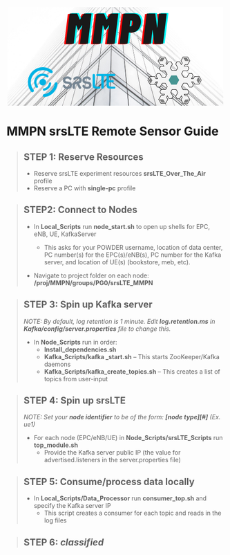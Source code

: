<div style="text-align:center"><img src="logo.png" /></div>

# MMPN srsLTE Remote Sensor Guide
> ## STEP 1: Reserve Resources
>
> * Reserve srsLTE experiment resources  **srsLTE_Over_The_Air** profile
> * Reserve a PC with **single-pc** profile
>

> ## STEP2: Connect to Nodes
>
> * In **Local_Scripts** run **node_start.sh** to open up shells for EPC, eNB, UE, KafkaServer
>    * This asks for your POWDER username, location of data center, PC number(s) for the EPC(s)/eNB(s), PC number for the Kafka server, and location of UE(s) (bookstore, meb, etc).
>
>
> * Navigate to project folder on each node: **/proj/MMPN/groups/PG0/srsLTE_MMPN**
>
>

> ## STEP 3: Spin up Kafka server
> _NOTE: By default, log retention is 1 minute. Edit **log.retention.ms** in **Kafka/config/server.properties** file to change this._
> * In **Node_Scripts** run in order:
>     * **Install_dependencies.sh**
>     * **Kafka_Scripts/kafka _start.sh** – This starts ZooKeeper/Kafka daemons
>     * **Kafka_Scripts/kafka_create_topics.sh** – This creates a list of topics from user-input

> ## STEP 4: Spin up srsLTE
> _NOTE: Set your **node identifier** to be of the form: **[node type][#]** (Ex. ue1)_
> * For each node (EPC/eNB/UE) in **Node_Scripts/srsLTE_Scripts** run **top_module.sh**
>    * Provide the Kafka server public IP (the value for advertised.listeners in the server.properties file)

> ## STEP 5: Consume/process data locally
> * In **Local_Scripts/Data_Processor** run **consumer_top.sh** and specify the Kafka server IP
>    * This script creates a consumer for each topic and reads in the log files

> ## STEP 6: _classified_
